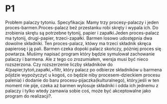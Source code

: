 # P1
Probłem palaczy tytoniu.
Specyfikacja:
Mamy trzy procesy-palaczy i jeden proces-barmen.Proces-palacz beż przestanku robi skręty i wypala ich. Do zrobienia skrętu są potrzebne tytonij, papier i zapałki.Jeden proces-palacz ma tytonij, drugi-papier, trzeci-zapałki. Barmen losowo udostępnia dwa dowolne składniki. Ten proces-palacz, któwy ma trzeci składnik skręca papierosę i ją pali. Barmen czeka dopoki palacz skończy, póżniej proces się powtarza. Muśimy napisać program który będzie symulował zachowanie palaczy i barmena. Ale z tego co zrozumiałem, wersja musi być nieco rozszerzona. Czy rozszerzenie liczby składników do 4(papier,tytoń,zapałki,+filtr, który palacz po odbierze składników u barmena pójdzie wypożyczyć u kogoś, co będzie niby procesem-dzieckiem procesu palenia) i dodanie do baru procesu-pijaczka(kulturalnego), który,jeśli w ten moment nie pije, czeka aż barmen wylosuje składniki i odda ich jednemu z palaczy i tylko wtedy zamawia sobie coś, może być akceptowalne jako program do realizacji?.  
